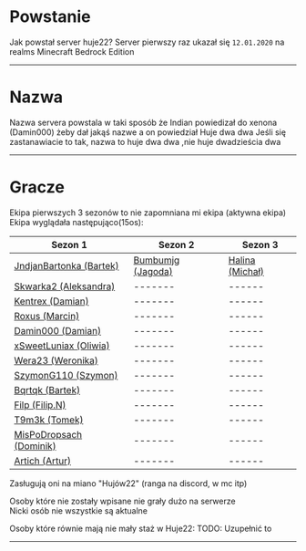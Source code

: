 # Powstanie

Jak powstał server huje22?
Server pierwszy raz ukazał się `12.01.2020` na realms Minecraft Bedrock Edition

---
# Nazwa

Nazwa servera powstala w taki sposób że Indian powiedizał do xenona (Damin000) żeby dał jakąś nazwe a on powiedział Huje
dwa dwa
Jeśli się zastanawiacie to tak, nazwa to huje dwa dwa ,nie huje dwadzieścia dwa

---
# Gracze

Ekipa pierwszych 3 sezonów to nie zapomniana mi ekipa (aktywna ekipa) </br>
Ekipa wyglądała następująco(15os): </br>


| Sezon 1                                           | Sezon 2           | Sezon 3           |
|---------------------------------------------------|-------------------|-------------------|
| [JndjanBartonka (Bartek)](https://github.com/Huje22/.github/blob/main/Huje22/JndjanBartonka.md)      | [Bumbumjg (Jagoda)](link_do_profilu2) | [Halina (Michał)](link_do_profilu3) |
| [Skwarka2 (Aleksandra)](link_do_profilu4)        | -------           | ------            |
| [Kentrex (Damian)](link_do_profilu5)            | -------           | ------            |
| [Roxus (Marcin)](https://github.com/Huje22/.github/blob/main/Huje22/Roxus.md)              | -------           | ------            |
| [Damin000 (Damian)](link_do_profilu7)          | -------           | ------            |
| [xSweetLuniax (Oliwia)](link_do_profilu8)      | -------           | ------            |
| [Wera23 (Weronika)](link_do_profilu9)          | -------           | ------            |
| [SzymonG110 (Szymon)](link_do_profilu10)      | -------           | ------            |
| [Bqrtqk (Bartek)](link_do_profilu11)            | -------           | ------            |
| [Filp (Filip.N)](link_do_profilu12)             | -------           | ------            |
| [T9m3k (Tomek)](link_do_profilu13)              | -------           | ------            |
| [MisPoDropsach (Dominik)](link_do_profilu14)    | -------           | ------            |
| [Artich (Artur)](link_do_profilu15)             | -------           | ------            |

Zasługują oni na miano "Hujów22" (ranga na discord, w mc itp) <br>

Osoby które nie zostały wpisane nie grały dużo na serwerze </br>
Nicki osób nie wszystkie są aktualne </br>



Osoby które równie mają nie mały staż w Huje22:
    TODO: Uzupełnić to

---
